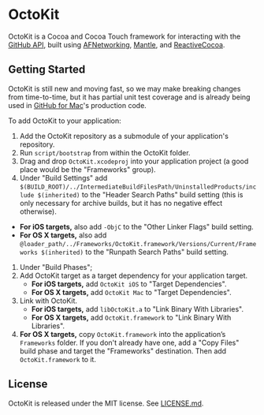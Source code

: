 # OctoKit

OctoKit is a Cocoa and Cocoa Touch framework for interacting with the [GitHub
API](http://developer.github.com), built using
[AFNetworking](https://github.com/AFNetworking/AFNetworking),
[Mantle](https://github.com/github/Mantle), and
[ReactiveCocoa](https://github.com/ReactiveCocoa/ReactiveCocoa).

## Getting Started

OctoKit is still new and moving fast, so we may make breaking changes from
time-to-time, but it has partial unit test coverage and is already being used
in [GitHub for Mac](http://mac.github.com)'s production code.

To add OctoKit to your application:

1. Add the OctoKit repository as a submodule of your application's repository.
1. Run `script/bootstrap` from within the OctoKit folder.
1. Drag and drop `OctoKit.xcodeproj` into your application project (a good place would be the "Frameworks" group).
1. Under "Build Settings" add `$(BUILD_ROOT)/../IntermediateBuildFilesPath/UninstalledProducts/include $(inherited)` to the "Header Search Paths" build setting (this is only necessary for archive builds, but it has no negative effect otherwise).
  * **For iOS targets,** also add `-ObjC` to the "Other Linker Flags" build setting.
  * **For OS X targets,** also add `@loader_path/../Frameworks/OctoKit.framework/Versions/Current/Frameworks $(inherited)` to the "Runpath Search Paths" build setting.
1. Under "Build Phases";
  1. Add OctoKit target as a target dependency for your application target.
     * **For iOS targets,** add `OctoKit iOS` to "Target Dependencies".
     * **For OS X targets,** add `OctoKit Mac` to "Target Dependencies".
  1. Link with OctoKit.
     * **For iOS targets,** add `libOctoKit.a` to "Link Binary With Libraries".
     * **For OS X targets,** add `OctoKit.framework` to "Link Binary With Libraries".
  1. **For OS X targets,** copy `OctoKit.framework` into the application’s `Frameworks` folder. If you don't already have one, add a "Copy Files" build phase and target the "Frameworks" destination. Then add `OctoKit.framework` to it.

## License

OctoKit is released under the MIT license. See
[LICENSE.md](https://github.com/Octokit/octokit.objc/blob/master/LICENSE.md).
